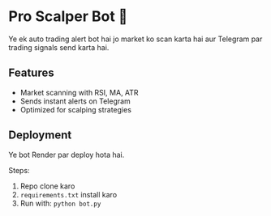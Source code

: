 # Pro Scalper Bot 🚀

Ye ek auto trading alert bot hai jo market ko scan karta hai aur 
Telegram par trading signals send karta hai.

## Features
- Market scanning with RSI, MA, ATR
- Sends instant alerts on Telegram
- Optimized for scalping strategies

## Deployment
Ye bot Render par deploy hota hai.

Steps:
1. Repo clone karo
2. `requirements.txt` install karo
3. Run with: `python bot.py`
